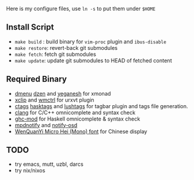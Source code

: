 
Here is my configure files, use `ln -s` to put them under `$HOME`

Install Script
--------------

* `make build` : build binary for `vim-proc` plugin and `ibus-disable`
* `make restore`: revert-back git submodules
* `make fetch`: fetch git submodules
* `make update`: update git submodules to HEAD of fetched content

Required Binary
---------------

* [dmenu](http://tools.suckless.org/dmenu/) [dzen](https://sites.google.com/site/gotmor/dzen) and 
  [yeganesh](http://dmwit.com/yeganesh/) for xmonad
* [xclip](http://sourceforge.net/projects/xclip/) and [wmctrl](http://tomas.styblo.name/wmctrl/) for urxvt plugin
* [ctags](http://ctags.sourceforge.net/) [hasktags](https://github.com/chrisdone/hasktags) and 
  [lushtags](https://github.com/bitc/lushtags) for tagbar plugin and tags file generation.
* [clang](http://clang.llvm.org/) for C/C++ omnicomplete and syntax check
* [ghc-mod](http://www.mew.org/~kazu/proj/ghc-mod/en/) for Haskell omnicomplete & syntax check
* [mpdnotify](http://git.silverirc.com/cgit.cgi/mpd-libnotify) and
  [notify-osd](https://launchpad.net/notify-osd)
* [WenQuanYi Micro Hei (Mono) font](http://wenq.org/index.cgi?MicroHei) for Chinese display

TODO
----

* try emacs, mutt, uzbl, darcs
* try nix/nixos
